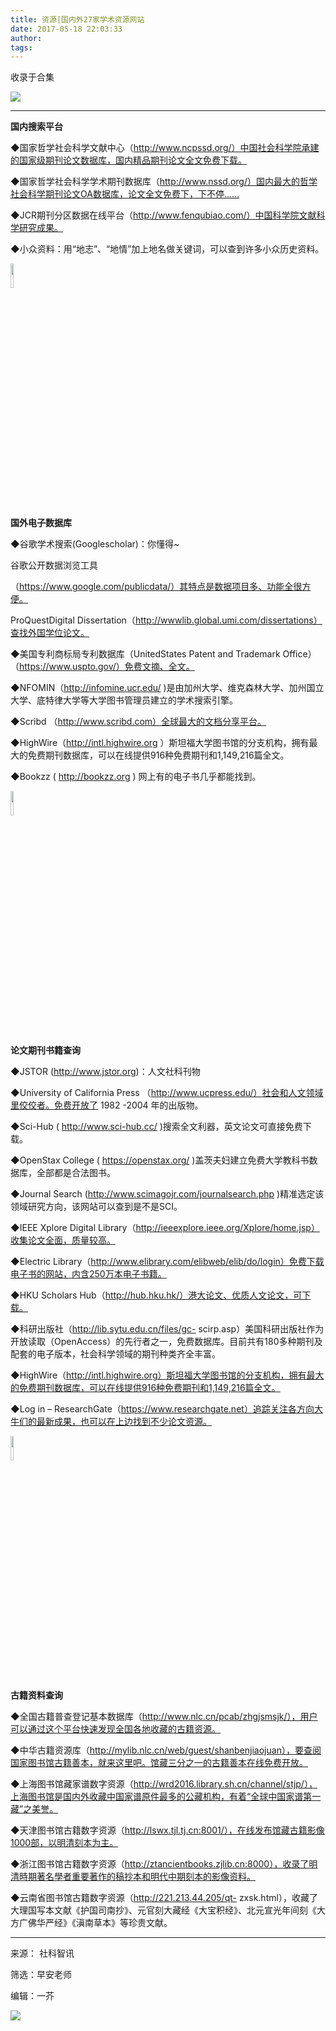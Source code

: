 ```yaml
---
title: 资源|国内外27家学术资源网站
date: 2017-05-18 22:03:33
author: 
tags: 
---
```



收录于合集

![](/images/4297/2.png)  

****  

**国内搜索平台**

  

◆国家哲学社会科学文献中心（http://www.ncpssd.org/）中国社会科学院承建的国家级期刊论文数据库，国内精品期刊论文全文免费下载。

  

◆国家哲学社会科学学术期刊数据库（http://www.nssd.org/）国内最大的哲学社会科学期刊论文OA数据库，论文全文免费下，下不停……

  

◆JCR期刊分区数据在线平台（http://www.fenqubiao.com/）中国科学院文献科学研究成果。

  

◆小众资料：用“地志”、“地情”加上地名做关键词，可以查到许多小众历史资料。

  

<img src='/images/4297/3.png' width='10%' />

  

 **国外电子数据库**

  

◆谷歌学术搜索(Googlescholar)：你懂得~

  

谷歌公开数据浏览工具

  

（https://www.google.com/publicdata/）其特点是数据项目多、功能全很方便。

  

ProQuestDigital
Dissertation（http://wwwlib.global.umi.com/dissertations）查找外国学位论文。

  

◆美国专利商标局专利数据库（UnitedStates Patent and Trademark
Office）（https://www.uspto.gov/）免费文摘、全文。

  

◆NFOMIN（http://infomine.ucr.edu/ )是由加州大学、维克森林大学、加州国立大学、底特律大学等大学图书管理员建立的学术搜索引擎。

  

◆Scribd （http://www.scribd.com）全球最大的文档分享平台。

  

◆HighWire（http://intl.highwire.org
）斯坦福大学图书馆的分支机构，拥有最大的免费期刊数据库，可以在线提供916种免费期刊和1,149,216篇全文。

  

◆Bookzz ( http://bookzz.org ) 网上有的电子书几乎都能找到。

  

<img src='/images/4297/4.png' width='10%' />

  

 **论文期刊书籍查询**

  

◆JSTOR (http://www.jstor.org)：人文社科刊物

  

◆University of California Press （http://www.ucpress.edu/）社会和人文领域里佼佼者。免费开放了
1982 -2004 年的出版物。

  

◆Sci-Hub ( http://www.sci-hub.cc/ )搜索全文利器，英文论文可直接免费下载。

  

◆OpenStax College ( https://openstax.org/ )盖茨夫妇建立免费大学教科书数据库，全部都是合法图书。

  

◆Journal Search (http://www.scimagojr.com/journalsearch.php
)精准选定该领域研究方向，该网站可以查到是不是SCI。

  

◆IEEE Xplore Digital
Library（http://ieeexplore.ieee.org/Xplore/home.jsp）收集论文全面，质量较高。

  

◆Electric
Library（http://www.elibrary.com/elibweb/elib/do/login）免费下载电子书的网站，内含250万本电子书籍。

  

◆HKU Scholars Hub（http://hub.hku.hk/）港大论文、优质人文论文，可下载。

  

◆科研出版社（http://lib.sytu.edu.cn/files/gc-
scirp.asp）美国科研出版社作为开放读取（OpenAccess）的先行者之一，免费数据库。目前共有180多种期刊及配套的电子版本，社会科学领域的期刊种类齐全丰富。

  

◆HighWire（http://intl.highwire.org）斯坦福大学图书馆的分支机构，拥有最大的免费期刊数据库，可以在线提供916种免费期刊和1,149,216篇全文。

  

◆Log in –
ResearchGate（https://www.researchgate.net）追踪关注各方向大牛们的最新成果，也可以在上边找到不少论文资源。

  

<img src='/images/4297/5.png' width='10%' />

  

 **古籍资料查询**

  

◆全国古籍普查登记基本数据库（http://www.nlc.cn/pcab/zhgjsmsjk/），用户可以通过这个平台快速发现全国各地收藏的古籍资源。

  

◆中华古籍资源库（http://mylib.nlc.cn/web/guest/shanbenjiaojuan），要查阅国家图书馆古籍善本，就来这里吧。馆藏三分之一的古籍善本在线免费开放。

  

◆上海图书馆藏家谱数字资源（http://wrd2016.library.sh.cn/channel/stjp/），上海图书馆是国内外收藏中国家谱原件最多的公藏机构，有着“全球中国家谱第一藏”之美誉。

  

◆天津图书馆古籍数字资源（http://lswx.tjl.tj.cn:8001/），在线发布馆藏古籍影像1000部，以明清刻本为主。

  

◆浙江图书馆古籍数字资源（http://ztancientbooks.zjlib.cn:8000），收录了明清時期著名學者重要著作的稿抄本和明代中期刻本的影像资料。

  

◆云南省图书馆古籍数字资源（http://221.213.44.205/qt-
zxsk.html），收藏了大理国写本文献《护国司南抄》、元官刻大藏经《大宝积经》、北元宣光年间刻《大方广佛华严经》《滇南草本》等珍贵文献。

  

* * *

来源： 社科智讯

筛选：早安老师  

编辑：一芥

  

![](/images/4297/6.png)

